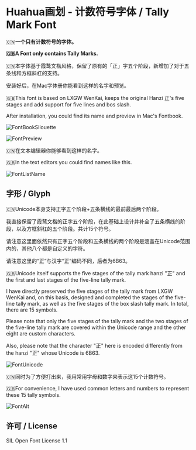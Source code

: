 # Huahua画划 - 计数符号字体 / Tally Mark Font



🇨🇳**一个只有计数符号的字体。**

**🇬🇧A Font only contains Tally Marks.**



🇨🇳本字体基于霞鹜文楷风格，保留了原有的「正」字五个阶段，新增加了对于五条线和方框斜杠的支持。

安装好后，在Mac字体册你能看到这样的名字和预览。

🇬🇧This font is based on LXGW WenKai, keeps the original Hanzi 正's five stages and add support for five lines and bos slash.

After installation, you could find its name and preview in Mac's Fontbook.

![FontBookSilouette](Media/FontBookSilouette.png )

![FontPreview](Media/FontPreview.png)

🇨🇳在文本编辑器你能够看到这样的名字。

🇬🇧In the text editors you could find names like this.

![FontListName](Media/FontListName.png)




## 字形 / Glyph

🇨🇳Unicode本身支持正字五个阶段+五条横线的最前最后两个阶段。

我直接保留了霞鹜文楷的正字五个阶段，在此基础上设计并补全了五条横线的阶段，以及方框斜杠的五个阶段。共计15个符号。

请注意这里面依然只有正字五个阶段和五条横线的两个阶段是涵盖在Unicode范围内的，其他八个都是自定义的字符。

请注意这里的“正”与汉字“正”编码不同，后者为6B63。

🇬🇧Unicode itself supports the five stages of the tally mark hanzi "正" and the first and last stages of the five-line tally mark.

I have directly preserved the five stages of the tally mark from LXGW WenKai and, on this basis, designed and completed the stages of the five-line tally mark, as well as the five stages of the box slash tally mark. In total, there are 15 symbols.

Please note that only the five stages of the tally mark and the two stages of the five-line tally mark are covered within the Unicode range and the other eight are custom characters.

Also, please note that the character "正" here is encoded differently from the hanzi "正" whose Unicode is 6B63.

![FontUnicode](Media/FontUnicode.jpg) 



🇨🇳同时为了方便打出来，我用常用字母和数字来表示这15个计数符号。

🇬🇧For convenience, I have used common letters and numbers to represent these 15 tally symbols.

![FontAlt](Media/FontAlt.jpg)

## 许可 / License

SIL Open Font License 1.1
